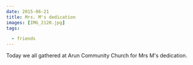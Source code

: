 ```yaml
---
date: 2015-06-21
title: Mrs. M's dedication
images: [IMG_2120.jpg]
tags:

  - friends
---
```

Today we all gathered at Arun Community Church for Mrs M's dedication. 